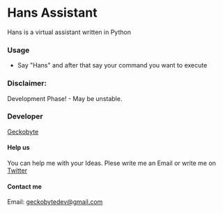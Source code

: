 # Hans Assistant
Hans is a virtual assistant written in Python

### Usage
- Say "Hans" and after that say your command you want to execute

### Disclaimer:
Development Phase! - May be unstable.

### Developer
[Geckobyte](https://github.com/Geckobyte)

#### Help us
You can help me with your Ideas. Plese write me an Email or write me on [Twitter](https://twitter.com/geckobytedev)

#### Contact me
Email: geckobytedev@gmail.com
